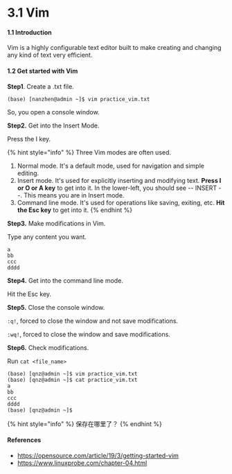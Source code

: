 # 3.1 Vim

#### 1.1 Introduction

Vim is a highly configurable text editor built to make creating and changing any kind of text very efficient.

#### 1.2 Get started with Vim

**Step1**. Create a .txt file.

```
(base) [nanzhen@admin ~]$ vim practice_vim.txt
```

So, you open a console window.

**Step2.** Get into the Insert Mode.

Press the I key.

{% hint style="info" %}
Three Vim modes are often used.

1. Normal mode. It's a default mode, used for navigation and simple editing.
2. Insert mode. It's used for explicitly inserting and modifying text. **Press I or O or A key** to get into it. In the lower-left, you should see -- INSERT --. This means you are in Insert mode.
3. Command line mode. It's used for operations like saving, exiting, etc. **Hit the Esc key** to get into it.
{% endhint %}

**Step3.** Make modifications in Vim.

Type any content you want.

```text
a
bb
ccc
dddd
```

**Step4.** Get into the command line mode.

Hit the Esc key.

**Step5.** Close the console window.

`:q!`, forced to close the window and not save modifications.

`:wq!`, forced to close the window and save modifications.

**Step6.** Check modifications.

Run `cat <file_name>`

```text
(base) [qnz@admin ~]$ vim practice_vim.txt
(base) [qnz@admin ~]$ cat practice_vim.txt
a
bb
ccc
dddd
(base) [qnz@admin ~]$ 
```

{% hint style="info" %}
保存在哪里了？
{% endhint %}







#### References

* https://opensource.com/article/19/3/getting-started-vim
* https://www.linuxprobe.com/chapter-04.html





